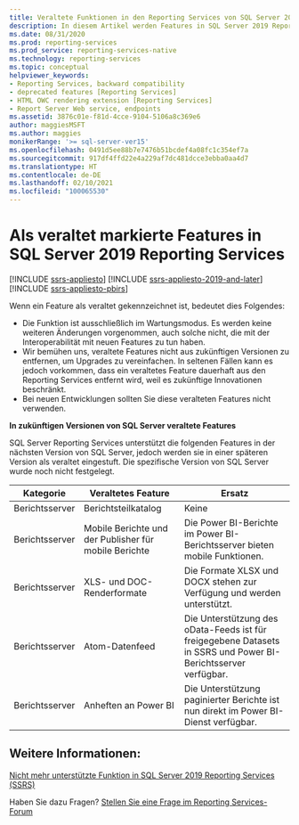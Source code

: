 ```yaml
---
title: Veraltete Funktionen in den Reporting Services von SQL Server 2019 | Microsoft-Dokumentation
description: In diesem Artikel werden Features in SQL Server 2019 Reporting Services beschrieben, die in der nächsten Version von SQL Server Reporting Services veraltet sein werden.
ms.date: 08/31/2020
ms.prod: reporting-services
ms.prod_service: reporting-services-native
ms.technology: reporting-services
ms.topic: conceptual
helpviewer_keywords:
- Reporting Services, backward compatibility
- deprecated features [Reporting Services]
- HTML OWC rendering extension [Reporting Services]
- Report Server Web service, endpoints
ms.assetid: 3876c01e-f81d-4cce-9104-5106a8c369e6
author: maggiesMSFT
ms.author: maggies
monikerRange: '>= sql-server-ver15'
ms.openlocfilehash: 0491d5ee88b7e7476b51bcdef4a08fc1c354ef7a
ms.sourcegitcommit: 917df4ffd22e4a229af7dc481dcce3ebba0aa4d7
ms.translationtype: HT
ms.contentlocale: de-DE
ms.lasthandoff: 02/10/2021
ms.locfileid: "100065530"
---
```

# <a name="deprecated-features-in-sql-server-2019-reporting-services"></a>Als veraltet markierte Features in SQL Server 2019 Reporting Services

[!INCLUDE [ssrs-appliesto](../includes/ssrs-appliesto.md)] [!INCLUDE [ssrs-appliesto-2019-and-later](../includes/ssrs-appliesto-2019-and-later.md)] [!INCLUDE [ssrs-appliesto-pbirs](../includes/ssrs-appliesto-pbirs.md)]

Wenn ein Feature als veraltet gekennzeichnet ist, bedeutet dies Folgendes:

- Die Funktion ist ausschließlich im Wartungsmodus. Es werden keine weiteren Änderungen vorgenommen, auch solche nicht, die mit der Interoperabilität mit neuen Features zu tun haben.
- Wir bemühen uns, veraltete Features nicht aus zukünftigen Versionen zu entfernen, um Upgrades zu vereinfachen. In seltenen Fällen kann es jedoch vorkommen, dass ein veraltetes Feature dauerhaft aus den Reporting Services entfernt wird, weil es zukünftige Innovationen beschränkt.
- Bei neuen Entwicklungen sollten Sie diese veralteten Features nicht verwenden.

**In zukünftigen Versionen von SQL Server veraltete Features**

SQL Server Reporting Services unterstützt die folgenden Features in der nächsten Version von SQL Server, jedoch werden sie in einer späteren Version als veraltet eingestuft. Die spezifische Version von SQL Server wurde noch nicht festgelegt.

| **Kategorie** | **Veraltetes Feature** | **Ersatz** |
| --- | --- | --- |
| Berichtsserver | Berichtsteilkatalog | Keine |
| Berichtsserver | Mobile Berichte und der Publisher für mobile Berichte | Die Power BI-Berichte im Power BI-Berichtsserver bieten mobile Funktionen. |
| Berichtsserver | XLS- und DOC-Renderformate | Die Formate XLSX und DOCX stehen zur Verfügung und werden unterstützt. |
| Berichtsserver | Atom-Datenfeed | Die Unterstützung des oData-Feeds ist für freigegebene Datasets in SSRS und Power BI-Berichtsserver verfügbar. |
| Berichtsserver | Anheften an Power BI | Die Unterstützung paginierter Berichte ist nun direkt im Power BI-Dienst verfügbar.  |

## <a name="see-also"></a>Weitere Informationen:

[Nicht mehr unterstützte Funktion in SQL Server 2019 Reporting Services (SSRS)](discontinued-functionality-sql-server-reporting-services-2019.md)

Haben Sie dazu Fragen? [Stellen Sie eine Frage im Reporting Services-Forum](https://go.microsoft.com/fwlink/?LinkId=620231)
